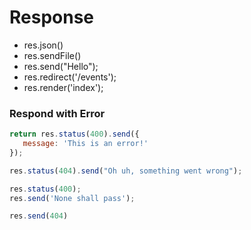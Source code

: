 # Response

- res.json()
- res.sendFile()
- res.send("Hello");
- res.redirect('/events');
- res.render('index');

### Respond with Error

```js
return res.status(400).send({
   message: 'This is an error!'
});

res.status(404).send("Oh uh, something went wrong");

res.status(400);
res.send('None shall pass');

res.send(404)
```